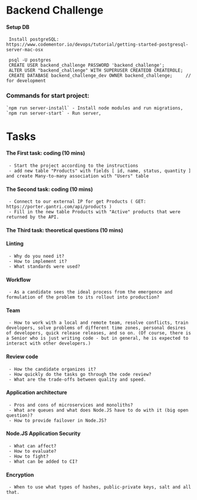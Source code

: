 # Backend Challenge
 #### Setup DB
     Install postgreSQL: https://www.codementor.io/devops/tutorial/getting-started-postgresql-server-mac-osx

     psql -U postgres
     CREATE USER backend_challenge PASSWORD 'backend_challenge';
     ALTER USER "backend_challenge" WITH SUPERUSER CREATEDB CREATEROLE;
     CREATE DATABASE backend_challenge_dev OWNER backend_challenge;     // for development

 ### Commands for start project:
    `npm run server-install` - Install node modules and run migrations,
    `npm run server-start` - Run server, 

# Tasks
 #### The First task: coding (10 mins)
     - Start the project according to the instructions 
     - add new table "Products" with fields [ id, name, status, quantity ] and create Many-to-many association with "Users" table
 #### The Second task: coding (10 mins)
     - Connect to our external IP for get Products ( GET: https://porter.gantri.com/api/products )
     - Fill in the new table Products with "Active" products that were returned by the API.
 #### The Third task: theoretical questions (10 mins)
 #### Linting
     - Why do you need it?
     - How to implement it?
     - What standards were used?
 #### Workflow
     - As a candidate sees the ideal process from the emergence and formulation of the problem to its rollout into production?
 #### Team
     - How to work with a local and remote team, resolve conflicts, train developers, solve problems of different time zones, personal desires of developers, quick release releases, and so on. (Of course, there is a Senior who is just writing code - but in general, he is expected to interact with other developers.)
 #### Review code
     - How the candidate organizes it? 
     - How quickly do the tasks go through the code review? 
     - What are the trade-offs between quality and speed.
 #### Application architecture
     - Pros and cons of microservices and monoliths? 
     - What are queues and what does Node.JS have to do with it (big open question)? 
     - How to provide failover in Node.JS?
 #### Node.JS Application Security
     - What can affect? 
     - How to evaluate? 
     - How to fight? 
     - What can be added to CI?
 #### Encryption
     - When to use what types of hashes, public-private keys, salt and all that.
 


